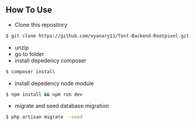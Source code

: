 ## How To Use
- Clone this repository
```sh
$ git clone https://github.com/vyanary11/Test-Backend-Rootpixel.git
```
- unzip
- go to folder
- install depedency composer
```sh
$ composer install
```
- install depedency node module
```sh
$ npm install && npm run dev
```
- migrate and seed database migration
```sh
$ php artisan migrate --seed
```
